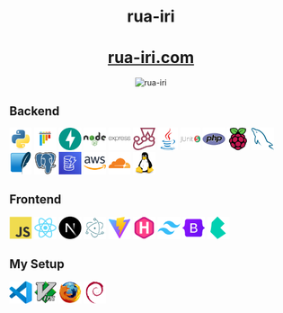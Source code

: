 <h1 align="center">rua-iri</h1>


<h1 align="center">
    <a href="https://rua-iri.com">rua-iri.com</a>
</h1>


<p align="center">
    <img src="https://github-readme-streak-stats.herokuapp.com/?user=rua-iri" alt="rua-iri" />
</p>



## Backend

<div>
    <img src="https://raw.githubusercontent.com/devicons/devicon/master/icons/python/python-original.svg" alt="python logo" height="40" />
    <img src="https://raw.githubusercontent.com/devicons/devicon/master/icons/pytest/pytest-original.svg" alt="pytest logo" height="40" />
    <img src="https://raw.githubusercontent.com/devicons/devicon/master/icons/fastapi/fastapi-original.svg" alt="fastapi logo" height="40" />
    <img src="https://raw.githubusercontent.com/devicons/devicon/master/icons/nodejs/nodejs-original-wordmark.svg" alt="nodejs logo" height="40" />
    <img src="https://github.com/devicons/devicon/raw/master/icons/express/express-original-wordmark.svg" alt="express logo" height="40" />
    <img src="https://github.com/devicons/devicon/raw/master/icons/jest/jest-plain.svg" alt="express logo" height="40" />
    <img src="https://raw.githubusercontent.com/devicons/devicon/master/icons/java/java-original.svg" alt="java logo" height="40" width="36" />
    <img src="https://github.com/devicons/devicon/raw/master/icons/junit/junit-original-wordmark.svg" alt="junit logo" height="40" width="36" />
    <img src="https://raw.githubusercontent.com/devicons/devicon/master/icons/php/php-original.svg" alt="php logo" height="40" />
    <img src="https://raw.githubusercontent.com/devicons/devicon/master/icons/raspberrypi/raspberrypi-original.svg" alt="raspberry pi slogo" height="40" />
    <img src="https://raw.githubusercontent.com/devicons/devicon/master/icons/mysql/mysql-original.svg" alt="mysql logo" height="40" />
    <img src="https://raw.githubusercontent.com/devicons/devicon/master/icons/sqlite/sqlite-original.svg" alt="sqlite logo" height="40" />
    <img src="https://raw.githubusercontent.com/devicons/devicon/master/icons/postgresql/postgresql-original.svg" alt="postgres logo" height="40" />
    <img src="https://raw.githubusercontent.com/devicons/devicon/master/icons/dynamodb/dynamodb-original.svg" alt="dynamodb logo" height="40" />
    <img src="https://github.com/devicons/devicon/raw/master/icons/amazonwebservices/amazonwebservices-original-wordmark.svg" alt="AWS logo" height="40" />
    <img src="https://github.com/devicons/devicon/raw/master/icons/cloudflare/cloudflare-original.svg" alt="Cloudflare logo" height="40" />
    <img src="https://github.com/devicons/devicon/raw/master/icons/linux/linux-original.svg" alt="Linux logo" height="40" />

</div>


## Frontend 

<div>
    <img src="https://github.com/devicons/devicon/raw/master/icons/javascript/javascript-original.svg" alt="javascript logo" height="40" />
    <img src="https://github.com/devicons/devicon/raw/master/icons/react/react-original.svg" alt="react logo" height="40" />
    <img src="https://github.com/devicons/devicon/raw/master/icons/nextjs/nextjs-original.svg" alt="nextjs logo" height="40" />
    <img src="https://github.com/devicons/devicon/raw/master/icons/electron/electron-original.svg" alt="electron logo" height="40" />
    <img src="https://github.com/devicons/devicon/raw/master/icons/vitejs/vitejs-original.svg" alt="vite logo" height="40" />
    <img src="https://github.com/devicons/devicon/raw/master/icons/hugo/hugo-original.svg" alt="hugo logo" height="40" />
    <img src="https://raw.githubusercontent.com/devicons/devicon/master/icons/tailwindcss/tailwindcss-original.svg" alt="tailwind logo" height="40" />
    <img src="https://raw.githubusercontent.com/devicons/devicon/master/icons/bootstrap/bootstrap-original.svg" alt="bootstrap logo" height="40" />
    <img src="https://github.com/devicons/devicon/raw/master/icons/bulma/bulma-plain.svg" alt="bulma logo" height="40" />

    
</div>


## My Setup

<div>
    <img src="https://github.com/devicons/devicon/raw/master/icons/vscode/vscode-original.svg" alt="vscode logo" height="40" />
    <img src="https://github.com/devicons/devicon/raw/master/icons/vim/vim-original.svg" alt="vim logo" height="40" />
    <img src="https://github.com/devicons/devicon/raw/master/icons/firefox/firefox-original.svg" alt="vim logo" height="40" />
    <img src="https://github.com/devicons/devicon/raw/master/icons/debian/debian-original.svg" alt="Debian logo" height="40" />
    

</div>






